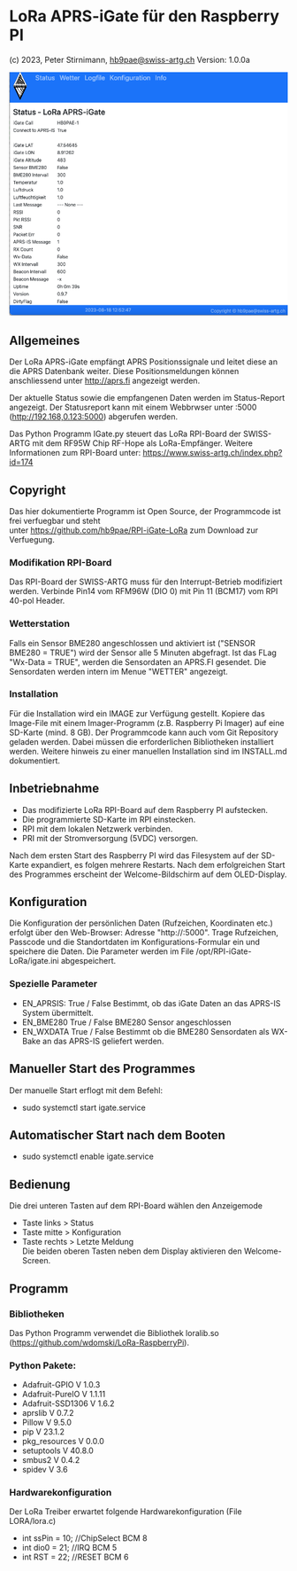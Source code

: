 #	LoRa APRS-iGate für den Raspberry PI
(c) 2023, Peter Stirnimann, hb9pae@swiss-artg.ch	Version: 1.0.0a

![Dashboard](./Dashboard.png) 

##	Allgemeines
Der LoRa APRS-iGate empfängt APRS Positionssignale und leitet diese an die 
APRS Datenbank weiter. Diese Positionsmeldungen können anschliessend unter http://aprs.fi 
angezeigt werden. 

Der aktuelle Status sowie die empfangenen Daten werden im Status-Report angezeigt. Der 
Statusreport kann mit einem Webbrwser unter <IP>:5000   (http://192.168,0.123:5000)  abgerufen werden.
 
Das Python Programm IGate.py steuert das LoRa RPI-Board der SWISS-ARTG mit dem RF95W Chip RF-Hope
als LoRa-Empfänger. Weitere Informationen zum RPI-Board unter:  https://www.swiss-artg.ch/index.php?id=174

## Copyright
Das hier dokumentierte Programm ist Open Source, der Programmcode ist frei verfuegbar und steht  
unter https://github.com/hb9pae/RPI-iGate-LoRa zum Download zur Verfuegung. 

###	Modifikation RPI-Board
Das RPI-Board der SWISS-ARTG muss für den Interrupt-Betrieb modifiziert werden.
Verbinde Pin14 vom RFM96W (DIO 0) mit Pin 11 (BCM17) vom RPI 40-pol Header.

###	Wetterstation
Falls ein Sensor BME280 angeschlossen und aktiviert ist ("SENSOR BME280 = TRUE") wird der Sensor alle 5 Minuten
abgefragt. Ist das FLag "Wx-Data = TRUE", werden die Sensordaten an APRS.FI gesendet. Die Sensordaten werden intern
im Menue "WETTER" angezeigt.

### 	Installation
Für die Installation wird ein IMAGE zur Verfügung gestellt. Kopiere das Image-File 
mit einem Imager-Programm (z.B. Raspberry Pi Imager) auf eine SD-Karte (mind. 8 GB).
Der Programmcode kann auch vom Git Repository geladen werden. Dabei müssen die erforderlichen Bibliotheken
installiert werden. Weitere hinweis zu einer manuellen Installation sind im INSTALL.md dokumentiert.   

## 	Inbetriebnahme
- Das modifizierte LoRa RPI-Board auf dem Raspberry PI aufstecken.
- Die programmierte SD-Karte im RPI einstecken.
- RPI mit dem lokalen Netzwerk verbinden.
- PRI mit der Stromversorgung (5VDC) versorgen.

Nach dem ersten Start des Raspberry PI wird das Filesystem auf der SD-Karte expandiert, es 
folgen mehrere Restarts. Nach dem erfolgreichen Start des Programmes erscheint der Welcome-Bildschirm 
auf dem OLED-Display.

##	Konfiguration
Die Konfiguration der persönlichen Daten (Rufzeichen, Koordinaten etc.) erfolgt über den Web-Browser: 
Adresse "http://<IP>:5000". Trage Rufzeichen, Passcode und die Standortdaten im Konfigurations-Formular ein 
und speichere die Daten. Die Parameter werden im File /opt/RPI-iGate-LoRa/igate.ini abgespeichert.

### 	Spezielle Parameter 
- EN_APRSIS:	True / False	Bestimmt, ob das iGate Daten an das APRS-IS System übermittelt.
- EN_BME280	True / False	BME280 Sensor angeschlossen
- EN_WXDATA	True / False	Bestimmt ob die BME280 Sensordaten als WX-Bake an das APRS-IS geliefert werden.

##	Manueller Start des Programmes
Der manuelle Start erflogt mit dem Befehl: 
- sudo systemctl start igate.service

##	Automatischer Start nach dem Booten
- sudo systemctl enable igate.service

## 	Bedienung
Die drei unteren Tasten auf dem RPI-Board wählen den Anzeigemode
-	Taste links >  Status 
-	Taste mitte	>  Konfiguration
-	Taste rechts > Letzte Meldung 	 
Die beiden oberen Tasten neben dem Display aktivieren den Welcome-Screen.

##	Programm 
### 	Bibliotheken
Das Python Programm verwendet die Bibliothek loralib.so (https://github.com/wdomski/LoRa-RaspberryPi). 

###	Python Pakete:
-	Adafruit-GPIO    V 1.0.3
-	Adafruit-PureIO  V 1.1.11
-	Adafruit-SSD1306 V 1.6.2
-	aprslib          V 0.7.2
-	Pillow           V 9.5.0
-	pip              V 23.1.2
-	pkg_resources    V 0.0.0
-	setuptools       V 40.8.0
-	smbus2           V 0.4.2
-	spidev           V 3.6

### 	Hardwarekonfiguration
Der LoRa Treiber erwartet folgende Hardwarekonfiguration (File LORA/lora.c)
-	int ssPin = 10; //ChipSelect  BCM 8
-	int dio0  = 21; //IRQ  BCM 5
-	int RST   = 22; //RESET BCM 6

